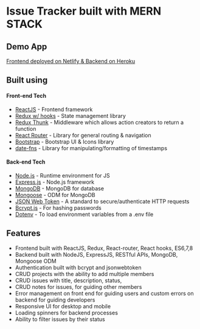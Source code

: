 # Issue Tracker built with MERN STACK

## Demo App

[Frontend deployed on Netlify & Backend on Heroku](https://bb-issuetracker.netlify.app/issues/619341b53b3f510016b773cc)

## Built using

#### Front-end Tech

- [ReactJS](https://reactjs.org/) - Frontend framework
- [Redux w/ hooks](https://redux.js.org/) - State management library
- [Redux Thunk](https://github.com/reduxjs/redux-thunk) - Middleware which allows action creators to return a function
- [React Router](https://reactrouter.com/) - Library for general routing & navigation
- [Bootstrap](https://getbootstrap.com/) - Bootstrap UI & Icons library
- [date-fns](https://date-fns.org/) - Library for manipulating/formatting of timestamps

#### Back-end Tech

- [Node.js](https://nodejs.org/en/) - Runtime environment for JS
- [Express.js](https://expressjs.com/) - Node.js framework
- [MongoDB](https://www.mongodb.com/) - MongoDB for database
- [Mongoose](https://mongoosejs.com/docs/) - ODM for MongoDB
- [JSON Web Token](https://jwt.io/) - A standard to secure/authenticate HTTP requests
- [Bcrypt.js](https://www.npmjs.com/package/bcryptjs) - For hashing passwords
- [Dotenv](https://www.npmjs.com/package/dotenv) - To load environment variables from a .env file

## Features

-	Frontend built with ReactJS, Redux, React-router, React hooks, ES6,7,8
-	Backend built with NodeJS, ExpressJS, RESTful APIs, MongoDB, Mongoose ODM
-	Authentication built with bcrypt and jsonwebtoken
-	CRUD projects with the ability to add multiple members
-	CRUD issues with title, description, status, 
-	CRUD notes for issues, for guiding other members
-	Error management on front end for guiding users and custom errors on backend for guiding developers
-	Responsive UI for desktop and mobile
-	Loading spinners for backend processes
-	Ability to filter issues by their status

